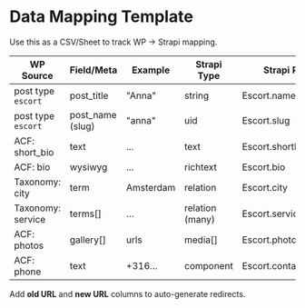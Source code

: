 # Data Mapping Template

Use this as a CSV/Sheet to track WP → Strapi mapping.

| WP Source          | Field/Meta        | Example   | Strapi Type     | Strapi Path          |
| ------------------ | ----------------- | --------- | --------------- | -------------------- |
| post type `escort` | post_title        | "Anna"    | string          | Escort.name          |
| post type `escort` | post_name (slug)  | "anna"    | uid             | Escort.slug          |
| ACF: short_bio     | text              | ...       | text            | Escort.shortBio      |
| ACF: bio           | wysiwyg           | ...       | richtext        | Escort.bio           |
| Taxonomy: city     | term              | Amsterdam | relation        | Escort.city          |
| Taxonomy: service  | terms[]           | …         | relation (many) | Escort.services      |
| ACF: photos        | gallery[]         | urls      | media[]         | Escort.photos        |
| ACF: phone         | text              | +316…     | component       | Escort.contact.phone |

Add **old URL** and **new URL** columns to auto-generate redirects.

